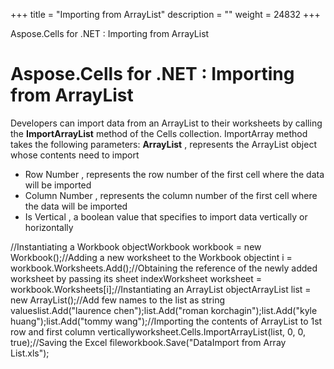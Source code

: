 +++
title = "Importing from ArrayList" 
description = "" 
weight = 24832 
+++

Aspose.Cells for .NET : Importing from ArrayList  

# Aspose.Cells for .NET : Importing from ArrayList


Developers can import data from an ArrayList to their worksheets by calling the **ImportArrayList** method of the Cells collection. ImportArray method takes the following parameters: **ArrayList** , represents the ArrayList object whose contents need to import

*   Row Number , represents the row number of the first cell where the data will be imported
*   Column Number , represents the column number of the first cell where the data will be imported
*   Is Vertical , a boolean value that specifies to import data vertically or horizontally

//Instantiating a Workbook objectWorkbook workbook = new Workbook();//Adding a new worksheet to the Workbook objectint i = workbook.Worksheets.Add();//Obtaining the reference of the newly added worksheet by passing its sheet indexWorksheet worksheet = workbook.Worksheets\[i\];//Instantiating an ArrayList objectArrayList list = new ArrayList();//Add few names to the list as string valueslist.Add("laurence chen");list.Add("roman korchagin");list.Add("kyle huang");list.Add("tommy wang");//Importing the contents of ArrayList to 1st row and first column verticallyworksheet.Cells.ImportArrayList(list, 0, 0, true);//Saving the Excel fileworkbook.Save("DataImport from Array List.xls");

